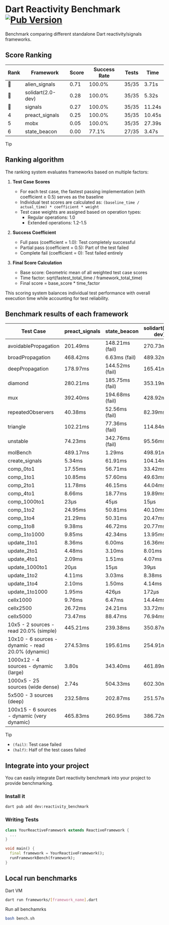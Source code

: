 # Dart Reactivity Benchmark [![Pub Version](https://img.shields.io/pub/v/reactivity_benchmark)](https://pub.dev/packages/reactivity_benchmark)

Benchmark comparing different standalone Dart reactivity/signals frameworks.

## Score Ranking

<!-- ranking start -->
| Rank | Framework | Score | Success Rate | Tests | Time |
|------|-----------|-------|--------------|-------|------|
| 🥇 | alien_signals | 0.71 | 100.0% | 35/35 | 3.71s |
| 🥈 | solidart(2.0-dev) | 0.28 | 100.0% | 35/35 | 5.32s |
| 🥉 | signals | 0.27 | 100.0% | 35/35 | 11.24s |
| 4 | preact_signals | 0.25 | 100.0% | 35/35 | 10.45s |
| 5 | mobx | 0.05 | 100.0% | 35/35 | 27.39s |
| 6 | state_beacon | 0.00 | 77.1% | 27/35 | 3.47s |

<!-- ranking end -->

> [!TIP]
> ## Ranking algorithm
>
> The ranking system evaluates frameworks based on multiple factors:
>
> 1. **Test Case Scores**
>    - For each test case, the fastest passing implementation (with coefficient ≥ 0.5) serves as the baseline
>    - Individual test scores are calculated as: `(baseline_time / actual_time) * coefficient * weight`
>    - Test case weights are assigned based on operation types:
>      - Regular operations: 1.0
>      - Extended operations: 1.2-1.5
>
> 2. **Success Coefficient**
>    - Full pass (coefficient = 1.0): Test completely successful
>    - Partial pass (coefficient = 0.5): Part of the test failed
>    - Complete fail (coefficient = 0): Test failed entirely
>
> 3. **Final Score Calculation**
>    - Base score: Geometric mean of all weighted test case scores
>    - Time factor: sqrt(fastest_total_time / framework_total_time)
>    - Final score = base_score * time_factor
>
> This scoring system balances individual test performance with overall execution time while accounting for test reliability.

## Benchmark results of each framework

<!-- test-case start -->
| Test Case | preact_signals | state_beacon | solidart(2.0-dev) | signals | alien_signals | mobx |
|---|---|---|---|---|---|---|
| avoidablePropagation | 201.49ms | 148.21ms (fail) | 270.73ms | 212.87ms | 195.25ms | 2.35s |
| broadPropagation | 468.42ms | 6.63ms (fail) | 489.32ms | 464.07ms | 352.68ms | 4.30s |
| deepPropagation | 178.97ms | 144.52ms (fail) | 165.41ms | 182.26ms | 129.09ms | 1.55s |
| diamond | 280.21ms | 185.75ms (fail) | 353.19ms | 282.72ms | 235.36ms | 2.41s |
| mux | 392.40ms | 194.68ms (fail) | 428.92ms | 407.87ms | 381.02ms | 1.84s |
| repeatedObservers | 40.38ms | 52.56ms (fail) | 82.39ms | 45.94ms | 43.80ms | 232.58ms |
| triangle | 102.21ms | 77.36ms (fail) | 114.84ms | 100.16ms | 86.05ms | 778.06ms |
| unstable | 74.23ms | 342.76ms (fail) | 95.56ms | 76.30ms | 60.70ms | 341.62ms |
| molBench | 489.17ms | 1.29ms | 498.91ms | 485.15ms | 490.29ms | 584.49ms |
| create_signals | 5.34ms | 61.91ms | 104.14ms | 25.66ms | 28.50ms | 74.88ms |
| comp_0to1 | 17.55ms | 56.71ms | 33.42ms | 11.76ms | 7.44ms | 22.24ms |
| comp_1to1 | 10.85ms | 57.60ms | 49.63ms | 18.69ms | 4.33ms | 17.69ms |
| comp_2to1 | 11.78ms | 46.15ms | 44.04ms | 9.10ms | 2.22ms | 9.00ms |
| comp_4to1 | 8.66ms | 18.77ms | 19.89ms | 9.11ms | 7.61ms | 30.17ms |
| comp_1000to1 | 23μs | 45μs | 15μs | 8μs | 3μs | 18μs |
| comp_1to2 | 24.95ms | 50.81ms | 40.10ms | 16.90ms | 11.36ms | 35.06ms |
| comp_1to4 | 21.29ms | 50.31ms | 20.47ms | 11.94ms | 15.75ms | 19.46ms |
| comp_1to8 | 9.38ms | 46.72ms | 20.77ms | 7.09ms | 5.31ms | 21.57ms |
| comp_1to1000 | 9.85ms | 42.34ms | 13.95ms | 4.48ms | 3.59ms | 15.46ms |
| update_1to1 | 8.36ms | 6.00ms | 16.36ms | 10.04ms | 10.08ms | 22.35ms |
| update_2to1 | 4.48ms | 3.10ms | 8.01ms | 4.53ms | 2.73ms | 11.34ms |
| update_4to1 | 2.09ms | 1.51ms | 4.07ms | 2.60ms | 2.47ms | 6.12ms |
| update_1000to1 | 20μs | 15μs | 39μs | 25μs | 26μs | 57μs |
| update_1to2 | 4.11ms | 3.03ms | 8.38ms | 4.52ms | 4.99ms | 11.05ms |
| update_1to4 | 2.10ms | 1.50ms | 4.14ms | 2.56ms | 2.43ms | 5.45ms |
| update_1to1000 | 1.95ms | 426μs | 172μs | 44μs | 48μs | 172μs |
| cellx1000 | 9.76ms | 6.47ms | 14.44ms | 9.81ms | 8.74ms | 74.77ms |
| cellx2500 | 26.72ms | 24.21ms | 33.72ms | 32.80ms | 19.67ms | 254.83ms |
| cellx5000 | 73.47ms | 88.47ms | 76.94ms | 65.41ms | 45.94ms | 569.28ms |
| 10x5 - 2 sources - read 20.0% (simple) | 445.21ms | 239.38ms | 350.87ms | 508.38ms | 230.90ms | 2.04s |
| 10x10 - 6 sources - dynamic - read 20.0% (dynamic) | 274.53ms | 195.61ms | 254.91ms | 280.41ms | 179.10ms | 1.51s |
| 1000x12 - 4 sources - dynamic (large) | 3.80s | 343.40ms | 461.89ms | 3.76s | 281.01ms | 1.90s |
| 1000x5 - 25 sources (wide dense) | 2.74s | 504.33ms | 602.30ms | 3.47s | 404.75ms | 3.51s |
| 5x500 - 3 sources (deep) | 232.58ms | 202.87ms | 251.57ms | 224.28ms | 191.66ms | 1.13s |
| 100x15 - 6 sources - dynamic (very dynamic) | 465.83ms | 260.95ms | 386.72ms | 488.62ms | 264.79ms | 1.70s |

<!-- test-case end -->

> [!TIP]
> - `(fail)`: Test case failed
> - `(half)`: Half of the test cases failed

## Integrate into your project

You can easily integrate Dart reactivity benchmark into your project to provide benchmarking.

### Install it

```bash
dart pub add dev:reactivity_benchmark
```

### Writing Tests

```dart
class YourReactiveFramework extends ReactiveFramework {
  ...
}

void main() {
  final framework = YourReactiveFramework();
  runFrameworkBench(framework);
}
```

## Local run benchmarks

Dart VM
```bash
dart run frameworks/[framework_name].dart
```

Run all benchamrks
```bash
bash bench.sh
```
